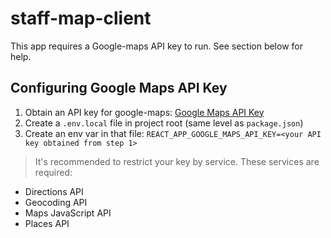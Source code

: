 # staff-map-client

This app requires a Google-maps API key to run. See section below for help.

## Configuring Google Maps API Key

1. Obtain an API key for google-maps:
[Google Maps API Key](https://developers.google.com/maps/documentation/javascript/get-api-key)
2. Create a ```.env.local``` file in project root (same level as ```package.json```)
3. Create an env var in that file: ```REACT_APP_GOOGLE_MAPS_API_KEY=<your API key obtained from step 1>```

> It's recommended to restrict your key by service. These services are required:

* Directions API
* Geocoding API
* Maps JavaScript API
* Places API


